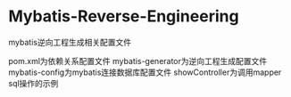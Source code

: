 # Mybatis-Reverse-Engineering
mybatis逆向工程生成相关配置文件

pom.xml为依赖关系配置文件
mybatis-generator为逆向工程生成配置文件
mybatis-config为mybatis连接数据库配置文件
showController为调用mapper sql操作的示例
